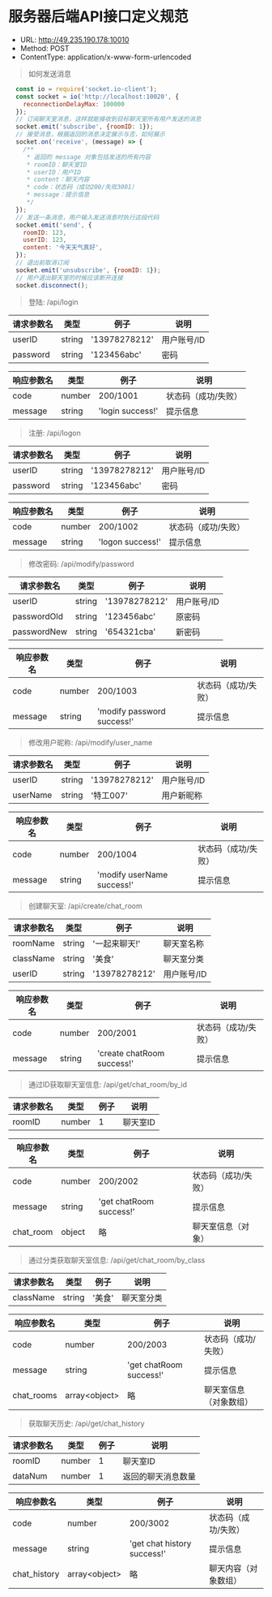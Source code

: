 # 服务器后端API接口定义规范

* URL: <http://49.235.190.178:10010>
* Method: POST
* ContentType: application/x-www-form-urlencoded

> 如何发送消息

```javascript
  const io = require('socket.io-client');
  const socket = io('http://localhost:10020', {
    reconnectionDelayMax: 100000
  });
  // 订阅聊天室消息，这样就能接收到目标聊天室所有用户发送的消息
  socket.emit('subscribe', {roomID: 1});
  // 接受消息，根据返回的消息决定展示与否，如何展示
  socket.on('receive', (message) => {
    /**
     * 返回的 message 对象包括发送的所有内容
     * roomID：聊天室ID
     * userID：用户ID
     * content：聊天内容
     * code：状态码（成功200/失败3001）
     * message：提示信息
     */
  });
  // 发送一条消息，用户输入发送消息时执行这段代码
  socket.emit('send', {
    roomID: 123,
    userID: 123,
    content: '今天天气真好',
  });
  // 退出前取消订阅
  socket.emit('unsubscribe', {roomID: 1});
  // 用户退出聊天室的时候应该断开连接
  socket.disconnect();
```

> 登陆: /api/login

| 请求参数名 | 类型 | 例子 | 说明 |
| ---- | ---- | ---- | ---- |
| userID | string | '13978278212' | 用户账号/ID |
| password | string | '123456abc' | 密码 |

| 响应参数名 | 类型 | 例子 | 说明 |
| ---- | ---- | ---- | ---- |
| code | number | 200/1001  | 状态码（成功/失败） |
| message | string | 'login success!' | 提示信息 |

> 注册: /api/logon

| 请求参数名 | 类型 | 例子 | 说明 |
| ---- | ---- | ---- | ---- |
| userID | string | '13978278212' | 用户账号/ID |
| password | string | '123456abc' | 密码 |

| 响应参数名 | 类型 | 例子 | 说明 |
| ---- | ---- | ---- | ---- |
| code | number | 200/1002  | 状态码（成功/失败） |
| message | string | 'logon success!' | 提示信息 |

> 修改密码: /api/modify/password

| 请求参数名 | 类型 | 例子 | 说明 |
| ---- | ---- | ---- | ---- |
| userID | string | '13978278212' | 用户账号/ID |
| passwordOld | string | '123456abc' | 原密码 |
| passwordNew | string | '654321cba' | 新密码 |

| 响应参数名 | 类型 | 例子 | 说明 |
| ---- | ---- | ---- | ---- |
| code | number | 200/1003  | 状态码（成功/失败） |
| message | string | 'modify password success!' | 提示信息 |

> 修改用户昵称: /api/modify/user_name

| 请求参数名 | 类型 | 例子 | 说明 |
| ---- | ---- | ---- | ---- |
| userID | string | '13978278212' | 用户账号/ID |
| userName | string | '特工007' | 用户新昵称 |

| 响应参数名 | 类型 | 例子 | 说明 |
| ---- | ---- | ---- | ---- |
| code | number | 200/1004  | 状态码（成功/失败） |
| message | string | 'modify userName success!' | 提示信息 |

> 创建聊天室: /api/create/chat_room

| 请求参数名 | 类型 | 例子 | 说明 |
| ---- | ---- | ---- | ---- |
| roomName | string | '一起来聊天!' | 聊天室名称 |
| className | string | '美食' | 聊天室分类 |
| userID | string | '13978278212' | 用户账号/ID |

| 响应参数名 | 类型 | 例子 | 说明 |
| ---- | ---- | ---- | ---- |
| code | number | 200/2001  | 状态码（成功/失败） |
| message | string | 'create chatRoom success!' | 提示信息 |

> 通过ID获取聊天室信息: /api/get/chat_room/by_id

| 请求参数名 | 类型 | 例子 | 说明 |
| ---- | ---- | ---- | ---- |
| roomID | number | 1 | 聊天室ID |

| 响应参数名 | 类型 | 例子 | 说明 |
| ---- | ---- | ---- | ---- |
| code | number | 200/2002  | 状态码（成功/失败） |
| message | string | 'get chatRoom success!' | 提示信息 |
| chat_room | object | 略 | 聊天室信息（对象） |

> 通过分类获取聊天室信息: /api/get/chat_room/by_class

| 请求参数名 | 类型 | 例子 | 说明 |
| ---- | ---- | ---- | ---- |
| className | string | '美食' | 聊天室分类 |

| 响应参数名 | 类型 | 例子 | 说明 |
| ---- | ---- | ---- | ---- |
| code | number | 200/2003  | 状态码（成功/失败） |
| message | string | 'get chatRoom success!' | 提示信息 |
| chat_rooms | array\<object\> | 略 | 聊天室信息（对象数组）|

> 获取聊天历史: /api/get/chat_history

| 请求参数名 | 类型 | 例子 | 说明 |
| ---- | ---- | ---- | ---- |
| roomID | number | 1 | 聊天室ID |
| dataNum | number | 1 | 返回的聊天消息数量 |

| 响应参数名 | 类型 | 例子 | 说明 |
| ---- | ---- | ---- | ---- |
| code | number | 200/3002  | 状态码（成功/失败） |
| message | string | 'get chat history success!' | 提示信息 |
| chat_history | array\<object\> | 略 | 聊天内容（对象数组）|
